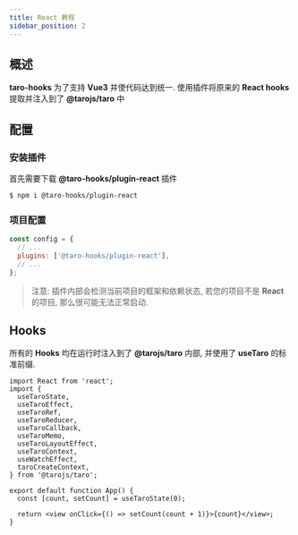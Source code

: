 ```yaml
---
title: React 教程
sidebar_position: 2
---
```


## 概述

**taro-hooks** 为了支持 **Vue3** 并使代码达到统一. 使用插件将原来的 **React hooks** 提取并注入到了 **@tarojs/taro** 中

## 配置

### 安装插件

首先需要下载 **@taro-hooks/plugin-react** 插件

```bash
$ npm i @taro-hooks/plugin-react
```

### 项目配置

```js title="config/index.js"
const config = {
  // ...
  plugins: ['@taro-hooks/plugin-react'],
  // ...
};
```

> 注意: 插件内部会检测当前项目的框架和依赖状态, 若您的项目不是 **React** 的项目, 那么很可能无法正常启动.

## **Hooks**

所有的 **Hooks** 均在运行时注入到了 **@tarojs/taro** 内部, 并使用了 **useTaro** 的标准前缀.

```tsx title="example/index.tsx" showLineNumbers
import React from 'react';
import {
  useTaroState,
  useTaroEffect,
  useTaroRef,
  useTaroReducer,
  useTaroCallback,
  useTaroMemo,
  useTaroLayoutEffect,
  useTaroContext,
  useWatchEffect,
  taroCreateContext,
} from '@tarojs/taro';

export default function App() {
  const [count, setCount] = useTaroState(0);

  return <view onClick={() => setCount(count + 1)}>{count}</view>;
}
```
